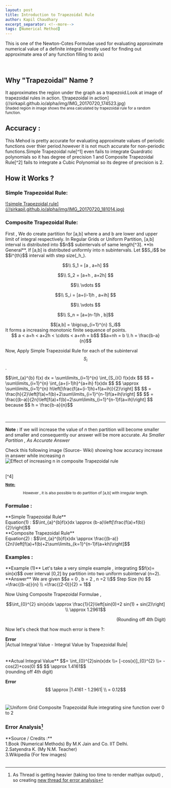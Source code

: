 ```yaml
---
layout: post
title: Introduction to Trapezoidal Rule
author: Kapil Chaudhary
excerpt_separator: <!--more-->
tags: [Numerical Method]
---
```

<p class="lead">This is one of the Newton-Cotes Formulae used for evaluating approximate numerical value of a definite integral (mostly used for finding out approximate area of any function filling to axis)  </p> <br />
<!--more-->
<div class="hr"></div>
<h2>Why "Trapezoidal" Name ?</h2>
It approximates the region under the graph as a trapezoid.Look at image of  trapezoidal rules in action.
![trapezoidal in action](//sirkapil.github.io/alpha/img/IMG_20170720_174523.jpg)
<br /><small>Shaded region in image shows the area calculated by trapezoidal rule for a random function.  </small>
<div class="divider"></div>
<h2>Accuracy : </h2>
This Mehod is pretty accurate for evaluating approximate values of periodic functions over thier period.however it is not much accurate for non-periodic functions.Simple Trapezoidal rule[^1] even fails to integrate Quardratic polynomials so it has degree of precision 1 and  Composite Trapezoidal Rule[^2] fails to integrate a Cubic Polynomial so its degree of precision is 2.
<div class="divider"></div>
<h2> How it Works ? </h2>
<h3>Simple Trapezoidal Rule:</h3>
<a href="//sirkapil.github.io/alpha/img/IMG_20170720_181014.jpg" data-lightbox="simple-trapezoidal" data-title="in action">
![simple Trapezoidal rule](//sirkapil.github.io/alpha/img/IMG_20170720_181014.jpg)
</a>
<h3> Composite Trapezoidal Rule:</h3>
First , We do create partition for [a,b] where a and b are lower and upper limit of integral respectively.
In Regular Grids or Uniform Partition, [a,b] interval is distributed into $$n$$ subintervals of same length[^3].
**In General**, If [a,b] is distributed uniformly into n subintervals. Let $$S_i$$ be $$i^{th}$$ interval with step size(_h_).<br />

$$\\ S_1 = [a , a+h] $$ 

$$\\ S_2 = [a+h , a+2h] $$
 
$$\\ \vdots $$ 

$$\\ S_i = [a+(i-1)h , a+ih] $$

$$\\ \vdots $$ 

$$\\ S_n = [a+(n-1)h , b]$$ 

<center>
$$[a,b] = \bigcup_{i=1}^{n} S_i$$
</center>
It forms a increasing monotonic finite sequence of points.
<center>
$$ a < a+h < a+2h < \cdots < a+nh = b$$
$$a+nh = b \\ h = \frac{b-a}{n}$$</center>

Now, Apply Simple Trapezoidal Rule for each of the subinterval $$S_i$$.
<p align="left">
$$\int_{a}^{b} f(x) dx = \sum\limits_{i=1}^{n} \int_{S_i}{} f(x)dx $$
$$ = \sum\limits_{i=1}^{n} \int_{a+(i-1)h}^{a+ih} f(x)dx $$ 
$$ \approx \sum\limits_{i=1}^{n} h\left[\frac{f(a+(i-1)h)+f(a+ih)}{2}\right] $$ 
$$ = \frac{h}{2}\left[f(a)+f(b)+2\sum\limits_{i=1}^{n-1}f(a+ih)\right] $$ 
$$ = \frac{(b-a)}{2n}\left[f(a)+f(b)+2\sum\limits_{i=1}^{n-1}f(a+ih)\right] $$ 
 because $$ h = \frac{b-a}{n}$$
</p>
<br />
<hr />
<div class="box2">
<b>Note :</b> If we will increase the value of <i>n</i> then partition will  become smaller and smaller and consequently our answer will be more accurate.
<i>As Smaller Partition , As Accurate Answer</i></div>

Check this following image
(Source- Wiki) showing how accuracy increase in answer while increasing _n_
![Effect of increasing n in composite Trapezoidal rule](//sirkapil.github.io/alpha/img/trapezium2.gif)

<br />
[^4]
<div class="box1">
<small><b><p><u>Note:</u></p></b><center>
<p>However , it is also possible to do partition of [a,b] with irregular length.</p></center>
</small>
</div>

<div class="divider"></div>

<h3>Formulae :</h3>
**Simple Trapezoidal Rule**
<br />Equation(1) :
$$\int_{a}^{b}f(x)dx \approx (b-a)\left[\frac{f(a)+f(b)}{2}\right]$$<br />
**Composite Trapezoidal Rule**<br />
Equation(2) :
$$\int_{a}^{b}f(x)dx \approx \frac{(b-a)}{2n}\left[f(a)+f(b)+2\sum\limits_{k=1}^{n-1}f(a+kh)\right]$$ 

<div class="divider"></div>
<h3>Examples :</h3>
**Example (1)**
Let's take a very simple example , integrating $$f(x)= sin(x)$$ over interval [0,2] by partition into two uniform subinterval (n=2). <br />
**Answer**
We are given $$a = 0 , b = 2 , n =2 \\$$
Step Size (h) $$ =\frac{(b-a)}{n} \\ =\frac{(2-0)}{2} = 1$$

Now Using Composite Trapezoidal Formulae ,

$$\int_{0}^{2} sin(x)dx \approx \frac{1}{2}\left[sin(0)+2 sin(1) + sin(2)\right] \\ \approx 1.2961$$
<p align="right"> (Rounding off 4th Digit)
</p>

Now let's check that how much error is there ?: <br />
<div class="box2">
<b>Error</b> <br /> |Actual Integral Value - Integral Value by Trapezoidal Rule|</div>
<br /><br />
**Actual Integral Value** $$= \int_{0}^{2}sin(x)dx \\= [-cos(x)]_{0}^{2} \\= -cos(2)+cos(0) $$ $$ \approx 1.4161$$<br />(rounding off 4th digit)<br />

**Error** $$ \approx |1.4161 - 1.2961| \\ = 0.12$$
<br />

![Uniform Grid Composite Trapezoidal Rule integrating sine function over 0 to 2](//sirkapil.github.io/alpha/img/IMG_20170720_180952.jpg)
<div class="divider"></div>

### Error Analysis[^5]



<div class="divider"></div>
**Source / Credits :** <br />
1.Book (Numerical Methods) By M.K Jain and Co. IIT Delhi.<br />
2.Satyendra K. (My N.M. Teacher)<br />
3.Wikipedia (For few images)<br /><br />




[^1]: Simple Trapezoidal Rule is just a special case of composite Trapezoidal Rule with (n=1), i.e. in simple trapezoidal rule , we don't partition the interval [a,b] into further subintervals.
[^2]: Composite Trapezoidal Rule is much accurate than Simple Trapezoidal Rule.
[^3]: that same length is named as _Step Size_ , denoted by _h_ and is always a positive number.
[^4]: Link to Article [Trapezoidal Rule with non-uniform step size](/non-uniform-step-size-trapezoidal-rule)
[^5]: As Thread is getting heavier (taking too time to render mathjax output) , so creating [new thread for error analysis](/error-analysis-trapezoidal)


